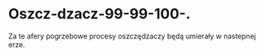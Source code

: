 # Oszcz-dzacz-99-99-100-.
Za te afery pogrzebowe procesy oszczędzaczy będą umierały w nastepnej erze. 
